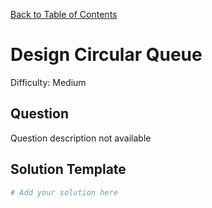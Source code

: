 [Back to Table of Contents](../../README.md)

# Design Circular Queue
Difficulty: Medium

## Question
Question description not available

## Solution Template
```python
# Add your solution here
```
